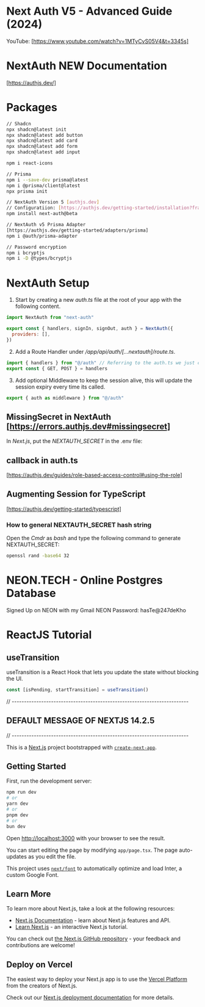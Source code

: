 # Next Auth V5 - Advanced Guide (2024)
YouTube: [https://www.youtube.com/watch?v=1MTyCvS05V4&t=3345s]

# NextAuth NEW Documentation
[https://authjs.dev/]

# Packages

```bash
// Shadcn
npx shadcn@latest init
npx shadcn@latest add button
npx shadcn@latest add card
npx shadcn@latest add form
npx shadcn@latest add input

npm i react-icons

// Prisma
npm i --save-dev prisma@latest
npm i @prisma/client@latest
npx prisma init

// NextAuth Version 5 [authjs.dev]
// Configuratiion: [https://authjs.dev/getting-started/installation?framework=Next.js]
npm install next-auth@beta

// NextAuth v5 Prisma Adapter
[https://authjs.dev/getting-started/adapters/prisma]
npm i @auth/prisma-adapter

// Password encryption
npm i bcryptjs
npm i -D @types/bcryptjs
```

# NextAuth Setup

1. Start by creating a new *auth.ts* file at the root of your app with the following content.

```javascript
import NextAuth from "next-auth"

export const { handlers, signIn, signOut, auth } = NextAuth({
  providers: [],
})
```

2. Add a Route Handler under */app/api/auth/[...nextauth]/route.ts*.

```javascript
import { handlers } from "@/auth" // Referring to the auth.ts we just created
export const { GET, POST } = handlers
```

3. Add optional Middleware to keep the session alive, this will update the session expiry every time its called.

```javascript
export { auth as middleware } from "@/auth"
```

## MissingSecret in NextAuth [https://errors.authjs.dev#missingsecret]

In *Next.js*, put the *NEXTAUTH_SECRET* in the .env file:

## callback in auth.ts

[https://authjs.dev/guides/role-based-access-control#using-the-role]

## Augmenting Session for TypeScript

[https://authjs.dev/getting-started/typescript]



### How to general NEXTAUTH_SECRET hash string

Open the *Cmdr* as *bash* and type the following command to generate NEXTAUTH_SECRET:

```bash
openssl rand -base64 32
```




# NEON.TECH - Online Postgres Database

Signed Up on NEON with my Gmail
NEON Password: hasTe@247deKho

# ReactJS Tutorial

## useTransition
useTransition is a React Hook that lets you update the state without blocking the UI.
```javascript
const [isPending, startTransition] = useTransition()
```

// ------------------------------------------------------------------------
## DEFAULT MESSAGE OF NEXTJS 14.2.5
// ------------------------------------------------------------------------

This is a [Next.js](https://nextjs.org/) project bootstrapped with [`create-next-app`](https://github.com/vercel/next.js/tree/canary/packages/create-next-app).

## Getting Started

First, run the development server:

```bash
npm run dev
# or
yarn dev
# or
pnpm dev
# or
bun dev
```

Open [http://localhost:3000](http://localhost:3000) with your browser to see the result.

You can start editing the page by modifying `app/page.tsx`. The page auto-updates as you edit the file.

This project uses [`next/font`](https://nextjs.org/docs/basic-features/font-optimization) to automatically optimize and load Inter, a custom Google Font.

## Learn More

To learn more about Next.js, take a look at the following resources:

- [Next.js Documentation](https://nextjs.org/docs) - learn about Next.js features and API.
- [Learn Next.js](https://nextjs.org/learn) - an interactive Next.js tutorial.

You can check out [the Next.js GitHub repository](https://github.com/vercel/next.js/) - your feedback and contributions are welcome!

## Deploy on Vercel

The easiest way to deploy your Next.js app is to use the [Vercel Platform](https://vercel.com/new?utm_medium=default-template&filter=next.js&utm_source=create-next-app&utm_campaign=create-next-app-readme) from the creators of Next.js.

Check out our [Next.js deployment documentation](https://nextjs.org/docs/deployment) for more details.
